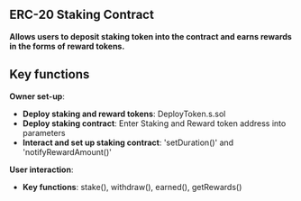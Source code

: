 ## ERC-20 Staking Contract

**Allows users to deposit staking token into the contract and earns rewards in the forms of reward tokens.**

## Key functions

**Owner set-up**:

-   **Deploy staking and reward tokens**: DeployToken.s.sol
-   **Deploy staking contract**: Enter Staking and Reward token address into parameters
-   **Interact and set up staking contract**: 'setDuration()' and 'notifyRewardAmount()'

**User interaction**:

-   **Key functions**: stake(), withdraw(), earned(), getRewards()